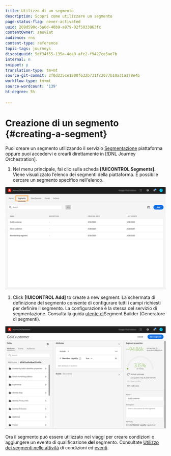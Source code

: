 ```yaml
---
title: Utilizzo di un segmento
description: Scopri come utilizzare un segmento
page-status-flag: never-activated
uuid: 269d590c-5a6d-40b9-a879-02f5033863fc
contentOwner: sauviat
audience: rns
content-type: reference
topic-tags: journeys
discoiquuid: 5df34f55-135a-4ea8-afc2-f9427ce5ae7b
internal: n
snippet: y
translation-type: tm+mt
source-git-commit: 2f0d235ce1808f632b731fc2077b10a31a178e4b
workflow-type: tm+mt
source-wordcount: '139'
ht-degree: 5%

---
```




# Creazione di un segmento {#creating-a-segment}

Puoi creare un segmento utilizzando il servizio [Segmentazione](https://docs.adobe.com/content/help/en/experience-platform/segmentation/home.html) piattaforma oppure puoi accedervi e crearli direttamente in [!DNL Journey Orchestration].

1. Nel menu principale, fai clic sulla scheda **[!UICONTROL Segments]**. Viene visualizzato l’elenco dei segmenti della piattaforma. È possibile cercare un segmento specifico nell&#39;elenco.

![](../assets/segment1.png)

1. Click **[!UICONTROL Add]** to create a new segment. La schermata di definizione del segmento consente di configurare tutti i campi richiesti per definire il segmento. La configurazione è la stessa del servizio di segmentazione. Consulta la guida [utente di](https://docs.adobe.com/content/help/en/experience-platform/segmentation/ui/overview.html)Segment Builder (Generatore di segmenti).

![](../assets/segment2.png)

Ora il segmento può essere utilizzato nei viaggi per creare condizioni o aggiungere un evento di qualificazione **del** segmento. Consultate [Utilizzo dei segmenti nelle attività](../segment/using-a-segment.md) di condizioni ed [eventi](../building-journeys/event-activities.md#segment-qualification).